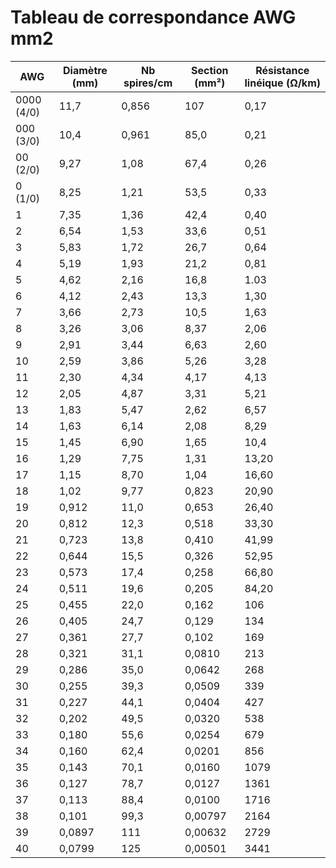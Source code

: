 # Tableau de correspondance AWG mm2


|AWG|Diamètre (mm)|Nb spires/cm|Section (mm²)|Résistance linéique (Ω/km)|
|--- |--- |--- |--- |--- |
|0000 (4/0)|11,7|0,856|107|0,17|
|000 (3/0)|10,4|0,961|85,0|0,21|
|00 (2/0)|9,27|1,08|67,4|0,26|
|0 (1/0)|8,25|1,21|53,5|0,33|
|1|7,35|1,36|42,4|0,40|
|2|6,54|1,53|33,6|0,51|
|3|5,83|1,72|26,7|0,64|
|4|5,19|1,93|21,2|0,81|
|5|4,62|2,16|16,8|1.03|
|6|4,12|2,43|13,3|1,30|
|7|3,66|2,73|10,5|1,63|
|8|3,26|3,06|8,37|2,06|
|9|2,91|3,44|6,63|2,60|
|10|2,59|3,86|5,26|3,28|
|11|2,30|4,34|4,17|4,13|
|12|2,05|4,87|3,31|5,21|
|13|1,83|5,47|2,62|6,57|
|14|1,63|6,14|2,08|8,29|
|15|1,45|6,90|1,65|10,4|
|16|1,29|7,75|1,31|13,20|
|17|1,15|8,70|1,04|16,60|
|18|1,02|9,77|0,823|20,90|
|19|0,912|11,0|0,653|26,40|
|20|0,812|12,3|0,518|33,30|
|21|0,723|13,8|0,410|41,99|
|22|0,644|15,5|0,326|52,95|
|23|0,573|17,4|0,258|66,80|
|24|0,511|19,6|0,205|84,20|
|25|0,455|22,0|0,162|106|
|26|0,405|24,7|0,129|134|
|27|0,361|27,7|0,102|169|
|28|0,321|31,1|0,0810|213|
|29|0,286|35,0|0,0642|268|
|30|0,255|39,3|0,0509|339|
|31|0,227|44,1|0,0404|427|
|32|0,202|49,5|0,0320|538|
|33|0,180|55,6|0,0254|679|
|34|0,160|62,4|0,0201|856|
|35|0,143|70,1|0,0160|1079|
|36|0,127|78,7|0,0127|1361|
|37|0,113|88,4|0,0100|1716|
|38|0,101|99,3|0,00797|2164|
|39|0,0897|111|0,00632|2729|
|40|0,0799|125|0,00501|3441|